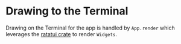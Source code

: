 # Drawing to the Terminal

Drawing on the Terminal for the app is handled by `App.render` which leverages the [ratatui crate](https://docs.rs/ratatui/latest/ratatui/index.html) to render `Widgets`.

